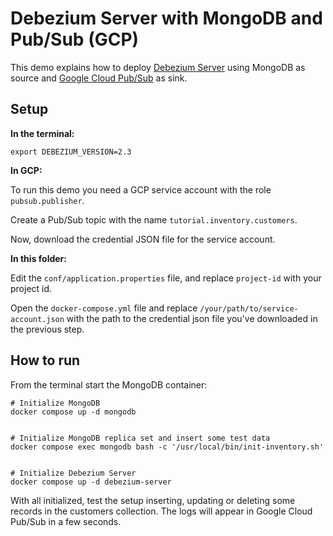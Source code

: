 # Debezium Server with MongoDB and Pub/Sub (GCP)

This demo explains how to deploy [Debezium Server](https://debezium.io/documentation/reference/operations/debezium-server.html) using MongoDB as source and [Google Cloud Pub/Sub](https://cloud.google.com/pubsub/docs) as sink.

## Setup

**In the terminal:**

```shell
export DEBEZIUM_VERSION=2.3
```

**In GCP:**

To run this demo you need a GCP service account with the role `pubsub.publisher`.

Create a Pub/Sub topic with the name `tutorial.inventory.customers`.

Now, download the credential JSON file for the service account.

**In this folder:**

Edit the `conf/application.properties` file, and replace `project-id` with your project id.

Open the `docker-compose.yml` file and replace `/your/path/to/service-account.json` with the path to the credential json file you've downloaded in the previous step.

## How to run

From the terminal start the MongoDB container:

```shell
# Initialize MongoDB
docker compose up -d mongodb


# Initialize MongoDB replica set and insert some test data
docker compose exec mongodb bash -c '/usr/local/bin/init-inventory.sh'


# Initialize Debezium Server
docker compose up -d debezium-server
```

With all initialized, test the setup inserting, updating or deleting some records in the customers collection. The logs will appear in Google Cloud Pub/Sub in a few seconds.
